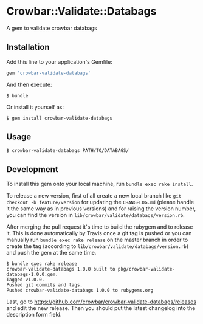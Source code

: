 # Crowbar::Validate::Databags

A gem to validate crowbar databags

## Installation

Add this line to your application's Gemfile:

```ruby
gem 'crowbar-validate-databags'
```

And then execute:

    $ bundle

Or install it yourself as:

    $ gem install crowbar-validate-databags

## Usage

    $ crowbar-validate-databags PATH/TO/DATABAGS/

## Development

To install this gem onto your local machine, run `bundle exec rake install`.

To release a new version, first of all create a new local branch like `git checkout -b feature/version`
for updating the `CHANGELOG.md` (please handle it the same way as in previous
versions) and for raising the version number, you can find the version in
`lib/crowbar/validate/databags/version.rb`.
 
After merging the pull request it's time to build the rubygem and to release it.
This is done automatically by Travis once a git tag is pushed or you can manually run `bundle exec rake release`
on the master branch in order to create the tag (according to `lib/crowbar/validate/databags/version.rb`) 
and push the gem at the same time.

```
$ bundle exec rake release
crowbar-validate-databags 1.0.0 built to pkg/crowbar-validate-databags-1.0.0.gem.
Tagged v1.0.0.
Pushed git commits and tags.
Pushed crowbar-validate-databags 1.0.0 to rubygems.org
```


Last, go to https://github.com/crowbar/crowbar-validate-databags/releases and edit the new release.
Then you should put the latest changelog into the description
form field.
